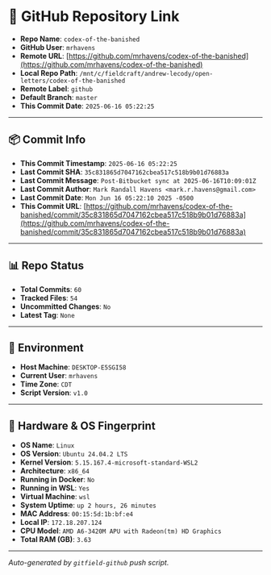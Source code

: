 # 🔗 GitHub Repository Link

- **Repo Name**: `codex-of-the-banished`
- **GitHub User**: `mrhavens`
- **Remote URL**: [https://github.com/mrhavens/codex-of-the-banished](https://github.com/mrhavens/codex-of-the-banished)
- **Local Repo Path**: `/mnt/c/fieldcraft/andrew-lecody/open-letters/codex-of-the-banished`
- **Remote Label**: `github`
- **Default Branch**: `master`
- **This Commit Date**: `2025-06-16 05:22:25`

---

## 📦 Commit Info

- **This Commit Timestamp**: `2025-06-16 05:22:25`
- **Last Commit SHA**: `35c831865d7047162cbea517c518b9b01d76883a`
- **Last Commit Message**: `Post-Bitbucket sync at 2025-06-16T10:09:01Z`
- **Last Commit Author**: `Mark Randall Havens <mark.r.havens@gmail.com>`
- **Last Commit Date**: `Mon Jun 16 05:22:10 2025 -0500`
- **This Commit URL**: [https://github.com/mrhavens/codex-of-the-banished/commit/35c831865d7047162cbea517c518b9b01d76883a](https://github.com/mrhavens/codex-of-the-banished/commit/35c831865d7047162cbea517c518b9b01d76883a)

---

## 📊 Repo Status

- **Total Commits**: `60`
- **Tracked Files**: `54`
- **Uncommitted Changes**: `No`
- **Latest Tag**: `None`

---

## 🧭 Environment

- **Host Machine**: `DESKTOP-E5SGI58`
- **Current User**: `mrhavens`
- **Time Zone**: `CDT`
- **Script Version**: `v1.0`

---

## 🧬 Hardware & OS Fingerprint

- **OS Name**: `Linux`
- **OS Version**: `Ubuntu 24.04.2 LTS`
- **Kernel Version**: `5.15.167.4-microsoft-standard-WSL2`
- **Architecture**: `x86_64`
- **Running in Docker**: `No`
- **Running in WSL**: `Yes`
- **Virtual Machine**: `wsl`
- **System Uptime**: `up 2 hours, 26 minutes`
- **MAC Address**: `00:15:5d:1b:bf:e4`
- **Local IP**: `172.18.207.124`
- **CPU Model**: `AMD A6-3420M APU with Radeon(tm) HD Graphics`
- **Total RAM (GB)**: `3.63`

---

_Auto-generated by `gitfield-github` push script._
